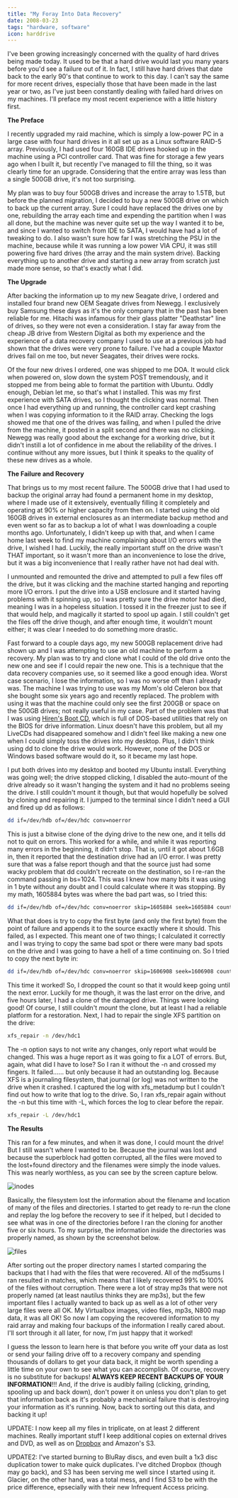 ```yaml
---
title: "My Foray Into Data Recovery"
date: 2008-03-23
tags: "hardware, software"
icon: harddrive
---
```


I've been growing increasingly concerned with the quality of hard drives being made today. It used to be that a hard drive would last you many years before you'd see a failure out of it. In fact, I still have hard drives that date back to the early 90's that continue to work to this day. I can't say the same for more recent drives, especially those that have been made in the last year or two, as I've just been constantly dealing with failed hard drives on my machines. I'll preface my most recent experience with a little history first.

**The Preface**

I recently upgraded my raid machine, which is simply a low-power PC in a large case with four hard drives in it all set up as a Linux software RAID-5 array. Previously, I had used four 160GB IDE drives hooked up in the machine using a PCI controller card. That was fine for storage a few years ago when I built it, but recently I've managed to fill the thing, so it was clearly time for an upgrade. Considering that the entire array was less than a single 500GB drive, it's not too surprising.

My plan was to buy four 500GB drives and increase the array to 1.5TB, but before the planned migration, I decided to buy a new 500GB drive on which to back up the current array. Sure I could have replaced the drives one by one, rebuilding the array each time and expending the partition when I was all done, but the machine was never quite set up the way I wanted it to be, and since I wanted to switch from IDE to SATA, I would have had a lot of tweaking to do. I also wasn't sure how far I was stretching the PSU in the machine, because while it was running a low power VIA CPU, it was still powering five hard drives (the array and the main system drive). Backing everything up to another drive and starting a new array from scratch just made more sense, so that's exactly what I did.

**The Upgrade**

After backing the information up to my new Seagate drive, I ordered and installed four brand new OEM Seagate drives from Newegg. I exclusively buy Samsung these days as it's the only company that in the past has been reliable for me. Hitachi was infamous for their glass platter "Deathstar" line of drives, so they were not even a consideration. I stay far away from the cheap JB drive from Western Digital as both my experience and the experience of a data recovery company I used to use at a previous job had shown that the drives were very prone to failure. I've had a couple Maxtor drives fail on me too, but never Seagates, their drives were rocks.

Of the four new drives I ordered, one was shipped to me DOA. It would click when powered on, slow down the system POST tremendously, and it stopped me from being able to format the partition with Ubuntu. Oddly enough, Debian let me, so that's what I installed. This was my first experience with SATA drives, so I thought the clicking was normal. Then once I had everything up and running, the controller card kept crashing when I was copying information to it the RAID array. Checking the logs showed me that one of the drives was failing, and when I pulled the drive from the machine, it posted in a split second and there was no clicking. Newegg was really good about the exchange for a working drive, but it didn't instill a lot of confidence in me about the reliability of the drives. I continue without any more issues, but I think it speaks to the quality of these new drives as a whole.

**The Failure and Recovery**

That brings us to my most recent failure. The 500GB drive that I had used to backup the original array had found a permanent home in my desktop, where I made use of it extensively, eventually filling it completely and operating at 90% or higher capacity from then on. I started using the old 160GB drives in external enclosures as an intermediate backup method and even went so far as to backup a lot of what I was downloading a couple months ago. Unfortunately, I didn't keep up with that, and when I came home last week to find my machine complaining about I/O errors with the drive, I wished I had. Luckily, the really important stuff on the drive wasn't THAT important, so it wasn't more than an inconvenience to lose the drive, but it was a big inconvenience that I really rather have not had deal with.

I unmounted and remounted the drive and attempted to pull a few files off the drive, but it was clicking and the machine started hanging and reporting more I/O errors. I put the drive into a USB enclosure and it started having problems with it spinning up, so I was pretty sure the drive motor had died, meaning I was in a hopeless situation. I tossed it in the freezer just to see if that would help, and magically it started to spool up again. I still couldn't get the files off the drive though, and after enough time, it wouldn't mount either; it was clear I needed to do something more drastic.

Fast forward to a couple days ago, my new 500GB replacement drive had shown up and I was attempting to use an old machine to perform a recovery. My plan was to try and clone what I could of the old drive onto the new one and see if I could repair the new one. This is a technique that the data recovery companies use, so it seemed like a good enough idea. Worst case scenario, I lose the information, so I was no worse off than I already was. The machine I was trying to use was my Mom's old Celeron box that she bought some six years ago and recently replaced. The problem with using it was that the machine could only see the first 200GB or space on the 500GB drives; not really useful in my case. Part of the problem was that I was using <a href="http://www.hiren.info/pages/bootcd">Hiren's Boot CD</a>, which is full of DOS-based utilities that rely on the BIOS for drive information. Linux doesn't have this problem, but all my LiveCDs had disappeared somehow and I didn't feel like making a new one when I could simply toss the drives into my desktop. Plus, I didn't think using dd to clone the drive would work. However, none of the DOS or Windows based software would do it, so it became my last hope.

I put both drives into my desktop and booted my Ubuntu install. Everything was going well; the drive stopped clicking, I disabled the auto-mount of the drive already so it wasn't hanging the system and it had no problems seeing the drive. I still couldn't mount it though, but that would hopefully be solved by cloning and repairing it. I jumped to the terminal since I didn't need a GUI and fired up dd as follows:

```bash
dd if=/dev/hdb of=/dev/hdc conv=noerror
```

This is just a bitwise clone of the dying drive to the new one, and it tells dd not to quit on errors. This worked for a while, and while it was reporting many errors in the beginning, it didn't stop. That is, until it got about 1.6GB in, then it reported that the destination drive had an I/O error. I was pretty sure that was a false report though and that the source just had some wacky problem that dd couldn't recreate on the destination, so I re-ran the command passing in bs=1024. This was I knew how many bits it was using in 1 byte without any doubt and I could calculate where it was stopping. By my math, 1605884 bytes was where the bad part was, so I tried this:

```bash
dd if=/dev/hdb of=/dev/hdc conv=noerror skip=1605884 seek=1605884 count=1
```

What that does is try to copy the first byte (and only the first byte) from the point of failure and appends it to the source exactly where it should. This failed, as I expected. This meant one of two things; I calculated it correctly and I was trying to copy the same bad spot or there were many bad spots on the drive and I was going to have a hell of a time continuing on. So I tried to copy the next byte in:

```bash
dd if=/dev/hdb of=/dev/hdc conv=noerror skip=1606908 seek=1606908 count=1
```

This time it worked! So, I dropped the count so that it would keep going until the next error. Luckily for me though, it was the last error on the drive, and five hours later, I had a clone of the damaged drive. Things were looking good! Of course, I still couldn't *mount* the clone, but at least I had a reliable platform for a restoration. Next, I had to repair the single XFS partition on the drive:

```bash
xfs_repair -n /dev/hdc1
```

The -n option says to not write any changes, only report what would be changed. This was a huge report as it was going to fix a LOT of errors. But, again, what did I have to lose? So I ran it without the -n and crossed my fingers. It failed...... but only because it had an outstanding log. Because XFS is a journaling filesystem, that journal (or log) was not written to the drive when it crashed. I captured the log with xfs_metadump but I couldn't find out how to write that log to the drive. So, I ran xfs_repair again without the -n but this time with -L, which forces the log to clear before the repair.

```bash
xfs_repair -L /dev/hdc1
```

**The Results**

This ran for a few minutes, and when it was done, I could mount the drive! But I still wasn't where I wanted to be. Because the journal was lost and because the superblock had gotten corrupted, all the files were moved to the lost+found directory and the filenames were simply the inode values. This was nearly worthless, as you can see by the screen capture below.

![inodes](/images/posts/2008-inodes.png)

Basically, the filesystem lost the information about the filename and location of many of the files and directories. I started to get ready to re-run the clone and replay the log before the recovery to see if it helped, but I decided to see what was in one of the directories before I ran the cloning for another five or six hours. To my surprise, the information inside the directories was properly named, as shown by the screenshot below.

![files](/images/posts/2008-files.png)

After sorting out the proper directory names I started comparing the backups that I had with the files that were recovered. All of the md5sums I ran resulted in matches, which means that I likely recovered 99% to 100% of the files without corruption. There were a lot of stray mp3s that were not properly named (at least nautilus thinks they are mp3s), but the few important files I actually wanted to back up as well as a lot of other very large files were all OK. My Virtualbox images, video files, mp3s, N800 map data, it was all OK! So now I am copying the recovered information to my raid array and making four backups of the information I really cared about. I'll sort through it all later, for now, I'm just happy that it worked!

I guess the lesson to learn here is that before you write off your data as lost or send your failing drive off to a recovery company and spending thousands of dollars to get your data back, it might be worth spending a little time on your own to see what you can accomplish. Of course, recovery is no substitute for backups! **ALWAYS KEEP RECENT BACKUPS OF YOUR INFORMATION**!!! And, if the drive is audibly failing (clicking, grinding, spooling up and back down), don't power it on unless you don't plan to get that information back as it's probably a mechanical failure that is destroying your information as it's running. Now, back to sorting out this data, and backing it up!

UPDATE: I now keep all my files in triplicate, on at least 2 different machines. Really important stuff I keep additional copies on external drives and DVD, as well as on [Dropbox](http://db.tt/j9v0Lqy) and Amazon's S3.

UPDATE2: I've started burning to BluRay discs, and even built a 1x3 disc duplication tower to make quick duplicates. I've ditched Dropbox (though may go back), and S3 has been serving me well since I started using it. Glacier, on the other hand, was a total mess, and I find S3 to be with the price difference, epsecially with their new Infrequent Access pricing.
